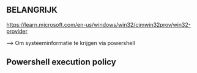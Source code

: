 ## BELANGRIJK

https://learn.microsoft.com/en-us/windows/win32/cimwin32prov/win32-provider

--> Om systeeminformatie te krijgen via powershell


## Powershell execution policy 

